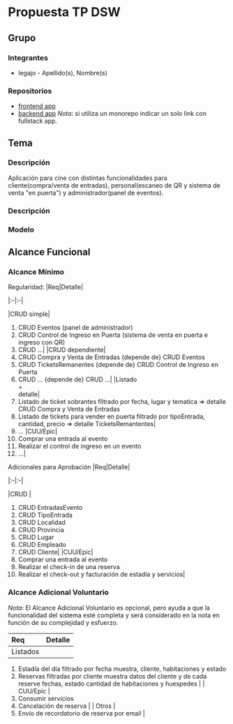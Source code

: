 # Propuesta TP DSW

## Grupo

### Integrantes

- legajo - Apellido(s), Nombre(s)

### Repositorios

- [frontend app](http://hyperlinkToGihubOrGitlab)
- [backend app](http://hyperlinkToGihubOrGitlab)
  _Nota_: si utiliza un monorepo indicar un solo link con fullstack app.

## Tema

### Descripción

Aplicación para cine con distintas funcionalidades para cliente(compra/venta de entradas), personal(escaneo de QR y sistema de venta "en puerta") y administrador(panel de eventos).

### Descripción

### Modelo

## Alcance Funcional

### Alcance Mínimo

Regularidad:
|Req|Detalle|

|:-|:-|

|CRUD simple|

1. CRUD Eventos (panel de administrador) <br>
2. CRUD Control de Ingreso en Puerta (sistema de venta en puerta e ingreso con QR)<br>
3. CRUD ...|
   |CRUD dependiente|
4. CRUD Compra y Venta de Entradas {depende de} CRUD Eventos<br>
5. CRUD TicketsRemanentes {depende de} CRUD Control de Ingreso en Puerta<br>
6. CRUD ... {depende de} CRUD ...|
   |Listado<br>+<br>detalle|
7. Listado de ticket sobrantes filtrado por fecha, lugar y tematica => detalle CRUD Compra y Venta de Entradas<br>
8. Listado de tickets para vender en puerta filtrado por tipoEntrada, cantidad, precio => detalle TicketsRemantentes|
9. ...
   |CUU/Epic|
10. Comprar una entrada al evento<br>
11. Realizar el control de ingreso en un evento<br>
12. ...|

Adicionales para Aprobación
|Req|Detalle|

|:-|:-|

|CRUD |

1. CRUD EntradasEvento<br>
2. CRUD TipoEntrada<br>
3. CRUD Localidad<br>
4. CRUD Provincia<br>
5. CRUD Lugar<br>
6. CRUD Empleado<br>
7. CRUD Cliente|
   |CUU/Epic|
8. Comprar una entrada al evento<br>
9. Realizar el check-in de una reserva<br>
10. Realizar el check-out y facturación de estadía y servicios|

### Alcance Adicional Voluntario

_Nota_: El Alcance Adicional Voluntario es opcional, pero ayuda a que la funcionalidad del sistema esté completa y será considerado en la nota en función de su complejidad y esfuerzo.

| Req      | Detalle |
| :------- | :------ |
| Listados |

1. Estadía del día filtrado por fecha muestra, cliente, habitaciones y estado <br>
2. Reservas filtradas por cliente muestra datos del cliente y de cada reserve fechas, estado cantidad de habitaciones y huespedes |
   | CUU/Epic |
3. Consumir servicios<br>
4. Cancelación de reserva |
   | Otros |
5. Envío de recordatorio de reserva por email |
